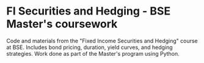 # FI Securities and Hedging - BSE Master's coursework
Code and materials from the "Fixed Income Securities and Hedging" course at BSE. Includes bond pricing, duration, yield curves, and hedging strategies. Work done as part of the Master's program using Python.
